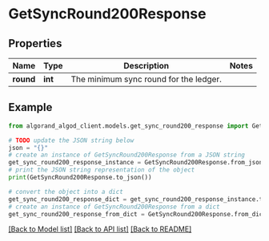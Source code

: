 # GetSyncRound200Response


## Properties

Name | Type | Description | Notes
------------ | ------------- | ------------- | -------------
**round** | **int** | The minimum sync round for the ledger. | 

## Example

```python
from algorand_algod_client.models.get_sync_round200_response import GetSyncRound200Response

# TODO update the JSON string below
json = "{}"
# create an instance of GetSyncRound200Response from a JSON string
get_sync_round200_response_instance = GetSyncRound200Response.from_json(json)
# print the JSON string representation of the object
print(GetSyncRound200Response.to_json())

# convert the object into a dict
get_sync_round200_response_dict = get_sync_round200_response_instance.to_dict()
# create an instance of GetSyncRound200Response from a dict
get_sync_round200_response_from_dict = GetSyncRound200Response.from_dict(get_sync_round200_response_dict)
```
[[Back to Model list]](../README.md#documentation-for-models) [[Back to API list]](../README.md#documentation-for-api-endpoints) [[Back to README]](../README.md)



